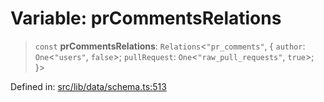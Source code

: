 # Variable: prCommentsRelations

> `const` **prCommentsRelations**: `Relations`\<`"pr_comments"`, \{ `author`: `One`\<`"users"`, `false`\>; `pullRequest`: `One`\<`"raw_pull_requests"`, `true`\>; \}\>

Defined in: [src/lib/data/schema.ts:513](https://github.com/elizaOS/elizaos.github.io/blob/4810f50019028b92f4f2a0ac31323fd787c7f288/src/lib/data/schema.ts#L513)
